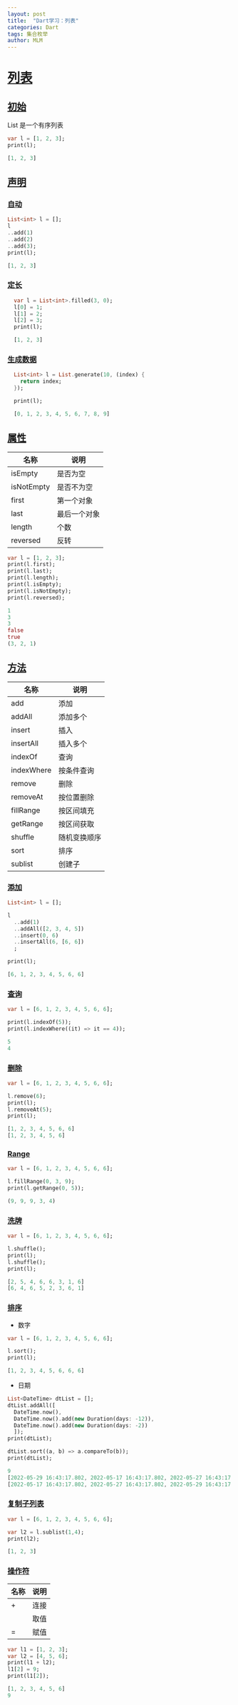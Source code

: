 ```yaml
---
layout: post
title:  "Dart学习：列表"
categories: Dart
tags: 集合枚举
author: MLM
---
```

# [列表]()

## [初始]()

List 是一个有序列表

```dart
var l = [1, 2, 3];
print(l);

[1, 2, 3]
```

## [声明]()

### [自动]()

```dart
List<int> l = [];
l
..add(1)
..add(2)
..add(3);
print(l);

[1, 2, 3]
```

### [定长]()

```dart
  var l = List<int>.filled(3, 0);
  l[0] = 1;
  l[1] = 2;
  l[2] = 3;
  print(l);

  [1, 2, 3]
```

### [生成数据]()

```dart
  List<int> l = List.generate(10, (index) {
    return index;
  });

  print(l);

  [0, 1, 2, 3, 4, 5, 6, 7, 8, 9]
```

## [属性]()


| 名称       | 说明         |
| ---------- | ------------ |
| isEmpty    | 是否为空     |
| isNotEmpty | 是否不为空   |
| first      | 第一个对象   |
| last       | 最后一个对象 |
| length     | 个数         |
| reversed   | 反转         |

```dart
var l = [1, 2, 3];
print(l.first);
print(l.last);
print(l.length);
print(l.isEmpty);
print(l.isNotEmpty);
print(l.reversed);

1
3
3
false
true
(3, 2, 1)
```

## [方法]()


| 名称       | 说明         |
| ---------- | ------------ |
| add        | 添加         |
| addAll     | 添加多个     |
| insert     | 插入         |
| insertAll  | 插入多个     |
| indexOf    | 查询         |
| indexWhere | 按条件查询   |
| remove     | 删除         |
| removeAt   | 按位置删除   |
| fillRange  | 按区间填充   |
| getRange   | 按区间获取   |
| shuffle    | 随机变换顺序 |
| sort       | 排序         |
| sublist    | 创建子       |

### [添加]()

```dart
List<int> l = [];

l
  ..add(1)
  ..addAll([2, 3, 4, 5])
  ..insert(0, 6)
  ..insertAll(6, [6, 6])
  ;

print(l);

[6, 1, 2, 3, 4, 5, 6, 6]
```

### [查询]()

```dart
var l = [6, 1, 2, 3, 4, 5, 6, 6];

print(l.indexOf(5));
print(l.indexWhere((it) => it == 4));

5
4
```

### [删除]()

```dart
var l = [6, 1, 2, 3, 4, 5, 6, 6];

l.remove(6);
print(l);
l.removeAt(5);
print(l);

[1, 2, 3, 4, 5, 6, 6]
[1, 2, 3, 4, 5, 6]
```

### [Range]()

```dart
var l = [6, 1, 2, 3, 4, 5, 6, 6];

l.fillRange(0, 3, 9);
print(l.getRange(0, 5));

(9, 9, 9, 3, 4)
```

### [洗牌]()

```dart
var l = [6, 1, 2, 3, 4, 5, 6, 6];

l.shuffle();
print(l);
l.shuffle();
print(l);

[2, 5, 4, 6, 6, 3, 1, 6]
[6, 4, 6, 5, 2, 3, 6, 1]
```

### [排序]()

* 数字

```dart
var l = [6, 1, 2, 3, 4, 5, 6, 6];

l.sort();
print(l);

[1, 2, 3, 4, 5, 6, 6, 6]
```

* 日期

```dart
List<DateTime> dtList = [];
dtList.addAll([
  DateTime.now(),
  DateTime.now().add(new Duration(days: -12)),
  DateTime.now().add(new Duration(days: -2))
  ]);
print(dtList);

dtList.sort((a, b) => a.compareTo(b));
print(dtList);

9
[2022-05-29 16:43:17.802, 2022-05-17 16:43:17.802, 2022-05-27 16:43:17.802]
[2022-05-17 16:43:17.802, 2022-05-27 16:43:17.802, 2022-05-29 16:43:17.802]
```

### [复制子列表]()

```dart
var l = [6, 1, 2, 3, 4, 5, 6, 6];

var l2 = l.sublist(1,4);
print(l2);

[1, 2, 3]
```

### [操作符]()


| 名称 | 说明 |
| ---- | ---- |
| +    | 连接 |
|      | 取值 |
| =    | 赋值 |

```dart
var l1 = [1, 2, 3];
var l2 = [4, 5, 6];
print(l1 + l2);
l1[2] = 9;
print(l1[2]);

[1, 2, 3, 4, 5, 6]
9
```

